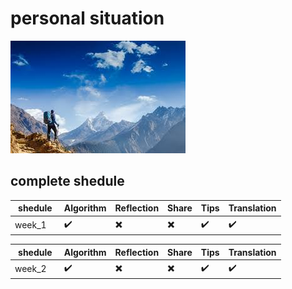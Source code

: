 # personal situation
>  
![](/Tsand/Pictures/a.jpeg)


## complete shedule

| shedule | Algorithm | Reflection | Share | Tips | Translation |
| ---- | ------| ------| ----| --- | ------|
| week_1　| :heavy_check_mark: | :heavy_multiplication_x:| :heavy_multiplication_x: |  :heavy_check_mark: | :heavy_check_mark:|

| shedule | Algorithm | Reflection | Share | Tips | Translation |
| ---- | ------| ------| ----| --- | ------|
| week_2　| :heavy_check_mark: | :heavy_multiplication_x:| :heavy_multiplication_x: |  :heavy_check_mark: | :heavy_check_mark:|

